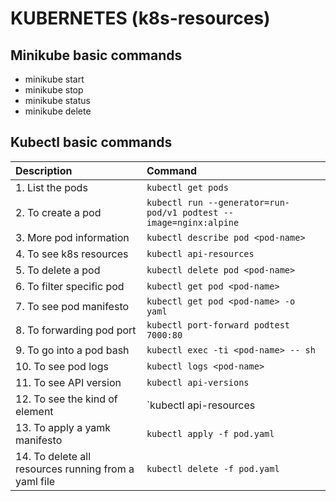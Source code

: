 KUBERNETES (k8s-resources)
================================================================================

Minikube basic commands
--------------------------------------------------------------------------------

- minikube start
- minikube stop
- minikube status
- minikube delete

Kubectl basic commands
--------------------------------------------------------------------------------

| Description                                          | Command                                                           |
| :--------------------------------------------------- | :---------------------------------------------------------------- |
| 1. List the pods                                     | `kubectl get pods`                                                |
| 2. To create a pod                                   | `kubectl run --generator=run-pod/v1 podtest --image=nginx:alpine` |
| 3. More pod information                              | `kubectl describe pod <pod-name>`                                 |
| 4. To see k8s resources                              | `kubectl api-resources`                                           |
| 5. To delete a pod                                   | `kubectl delete pod <pod-name>`                                   |
| 6. To filter specific pod                            | `kubectl get pod <pod-name>`                                      |
| 7. To see pod manifesto                              | `kubectl get pod <pod-name> -o yaml`                              |
| 8. To forwarding pod port                            | `kubectl port-forward podtest 7000:80`                            |
| 9. To go into a pod bash                             | `kubectl exec -ti <pod-name> -- sh`                               |
| 10. To see pod logs                                  | `kubectl logs <pod-name>`                                         |
| 11. To see API version                               | `kubectl api-versions`                                            |
| 12. To see the kind of element                       | `kubectl api-resources | grep Pod`                                |
| 13. To apply a yamk manifesto                        | `kubectl apply -f pod.yaml`                                       |
| 14. To delete all resources running from a yaml file | `kubectl delete -f pod.yaml`                                      |